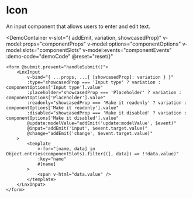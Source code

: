 <script setup lang="ts">
import { LnxInput } from '.';
import { useComponent } from './docs.js';

const {
    componentProps,
    props,
    componentOptions,
    componentSlots,
    componentEvents,
    configurableOptions,
    demoCode,
    reset,
} = useComponent();

function handleSubmit() {
    alert('Submitted!');
}
</script>

# Icon

An input component that allows users to enter and edit text.

<DemoContainer
    v-slot="{ addEmit, variation, showcasedProp}"
    v-model:props="componentProps"
    v-model:options="componentOptions"
    v-model:slots="componentSlots"
    v-model:events="componentEvents"
    :demo-code="demoCode"
    @reset="reset()"
>
    <form @submit.prevent="handleSubmit()">
        <LnxInput
            v-bind="{ ...props, ...{ [showcasedProp]: variation } }"
            :type="showcasedProp === 'Input type' ? variation : componentOptions['Input type'].value"
            :placeholder="showcasedProp === 'Placeholder' ? variation : componentOptions['Placeholder'].value"
            :readonly="showcasedProp === 'Make it readonly' ? variation : componentOptions['Make it readonly'].value"
            :disabled="showcasedProp === 'Make it disabled' ? variation : componentOptions['Make it disabled'].value"
            @update:modelValue="addEmit('update:modelValue', $event)"
            @input="addEmit('input', $event.target.value)"
            @change="addEmit('change', $event.target.value)"
        >
            <template
                v-for="[name, data] in Object.entries(componentSlots).filter(([, data]) => !!data.value)"
                :key="name"
                #[name]
            >
                <span v-html="data.value" />
            </template>
        </LnxInput>
    </form>
</DemoContainer>